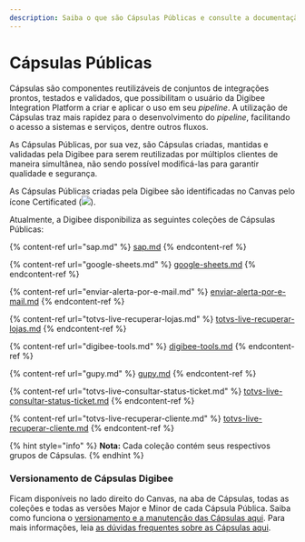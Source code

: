 ```yaml
---
description: Saiba o que são Cápsulas Públicas e consulte a documentação de cada uma delas
---
```


# Cápsulas Públicas

Cápsulas são componentes reutilizáveis de conjuntos de integrações prontos, testados e validados, que possibilitam o usuário da Digibee Integration Platform a criar e aplicar o uso em seu _pipeline_. A utilização de Cápsulas traz mais rapidez para o desenvolvimento do _pipeline_, facilitando o acesso a sistemas e serviços, dentre outros fluxos.

As Cápsulas Públicas, por sua vez, são Cápsulas criadas, mantidas e validadas pela Digibee para serem reutilizadas por múltiplos clientes de maneira simultânea, não sendo possível modificá-las para garantir qualidade e segurança.

As Cápsulas Públicas criadas pela Digibee são identificadas no Canvas pelo ícone Certificated (![](https://lh3.googleusercontent.com/Fgztmq2xyJdXH64MIgFuutmiQZWoZ3Br32MDGm3850RsXthiZ-8vXmxRG2lrrsNwu-fiHLjucs1Rl1w8XsNPGHWkKPCMfuP-CmP\_4gwBHDK2RvgzQqShdaMFL358Sv-leZlfEH478o8rfwvCQr9TrU8)).

Atualmente, a Digibee disponibiliza as seguintes coleções de Cápsulas Públicas:

{% content-ref url="sap.md" %}
[sap.md](sap.md)
{% endcontent-ref %}

{% content-ref url="google-sheets.md" %}
[google-sheets.md](google-sheets.md)
{% endcontent-ref %}

{% content-ref url="enviar-alerta-por-e-mail.md" %}
[enviar-alerta-por-e-mail.md](enviar-alerta-por-e-mail.md)
{% endcontent-ref %}

{% content-ref url="totvs-live-recuperar-lojas.md" %}
[totvs-live-recuperar-lojas.md](totvs-live-recuperar-lojas.md)
{% endcontent-ref %}

{% content-ref url="digibee-tools.md" %}
[digibee-tools.md](digibee-tools.md)
{% endcontent-ref %}

{% content-ref url="gupy.md" %}
[gupy.md](gupy.md)
{% endcontent-ref %}

{% content-ref url="totvs-live-consultar-status-ticket.md" %}
[totvs-live-consultar-status-ticket.md](totvs-live-consultar-status-ticket.md)
{% endcontent-ref %}

{% content-ref url="totvs-live-recuperar-cliente.md" %}
[totvs-live-recuperar-cliente.md](totvs-live-recuperar-cliente.md)
{% endcontent-ref %}

{% hint style="info" %}
**Nota:** Cada coleção contém seus respectivos grupos de Cápsulas.
{% endhint %}

### Versionamento de Cápsulas Digibee <a href="#h_4735febfe6" id="h_4735febfe6"></a>

Ficam disponíveis no lado direito do Canvas, na aba de Cápsulas, todas as coleções e todas as versões Major e Minor de cada Cápsula Pública. Saiba como funciona o [versionamento e a manutenção das Cápsulas aqui](https://docs.digibee.com/documentation/v/pt-br/build/capsulas/capsulas-duvidas-frequentes#como-funciona-o-versionamento-e-a-manutencao-das-capsulas-como-eu-posso-garantir-que-o-meu-negocio-n). Para mais informações, leia [as dúvidas frequentes sobre as Cápsulas aqui](../capsulas-duvidas-frequentes.md).
